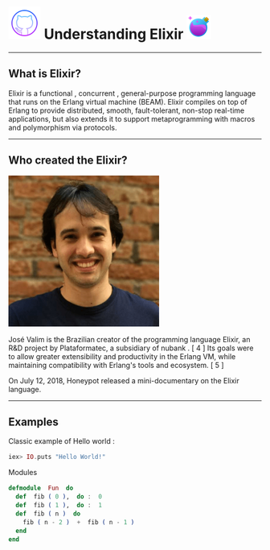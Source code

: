 # ![GitHub](./assets/github.png) Understanding Elixir ![Elixir](./assets/elixir.png)

<hr>

## What is Elixir?

Elixir is a functional , concurrent , general-purpose programming language that runs on the Erlang virtual machine (BEAM). Elixir compiles on top of Erlang to provide distributed, smooth, fault-tolerant, non-stop real-time applications, but also extends it to support metaprogramming with macros and polymorphism via protocols.

<hr>

## Who created the Elixir?

![José Valim](./assets/valim.png)

José Valim is the Brazilian creator of the programming language Elixir, an R&D project by Plataformatec, a subsidiary of nubank . [ 4 ] Its goals were to allow greater extensibility and productivity in the Erlang VM, while maintaining compatibility with Erlang's tools and ecosystem. [ 5 ]

On July 12, 2018, Honeypot released a mini-documentary on the Elixir language.

<hr>

## Examples

Classic example of Hello world :

```ex
iex> IO.puts "Hello World!"
```

Modules

```ex
defmodule  Fun  do 
  def  fib ( 0 ),  do :  0 
  def  fib ( 1 ),  do :  1 
  def  fib ( n )  do 
    fib ( n - 2 )  +  fib ( n - 1 ) 
  end 
end
```




